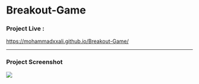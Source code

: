 # Breakout-Game

### Project Live :
https://mohammadxxali.github.io/Breakout-Game/

--------

### Project Screenshot
![](https://github.com/mohammadxxali/Breakout-Game/blob/main/Screenshot.png)
